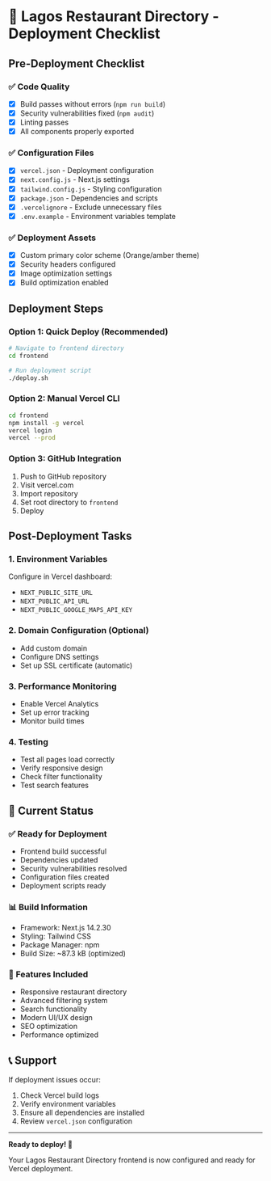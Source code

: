 # 🚀 Lagos Restaurant Directory - Deployment Checklist

## Pre-Deployment Checklist

### ✅ Code Quality
- [x] Build passes without errors (`npm run build`)
- [x] Security vulnerabilities fixed (`npm audit`)
- [x] Linting passes
- [x] All components properly exported

### ✅ Configuration Files
- [x] `vercel.json` - Deployment configuration
- [x] `next.config.js` - Next.js settings
- [x] `tailwind.config.js` - Styling configuration
- [x] `package.json` - Dependencies and scripts
- [x] `.vercelignore` - Exclude unnecessary files
- [x] `.env.example` - Environment variables template

### ✅ Deployment Assets
- [x] Custom primary color scheme (Orange/amber theme)
- [x] Security headers configured
- [x] Image optimization settings
- [x] Build optimization enabled

## Deployment Steps

### Option 1: Quick Deploy (Recommended)
```bash
# Navigate to frontend directory
cd frontend

# Run deployment script
./deploy.sh
```

### Option 2: Manual Vercel CLI
```bash
cd frontend
npm install -g vercel
vercel login
vercel --prod
```

### Option 3: GitHub Integration
1. Push to GitHub repository
2. Visit vercel.com
3. Import repository
4. Set root directory to `frontend`
5. Deploy

## Post-Deployment Tasks

### 1. Environment Variables
Configure in Vercel dashboard:
- `NEXT_PUBLIC_SITE_URL`
- `NEXT_PUBLIC_API_URL`
- `NEXT_PUBLIC_GOOGLE_MAPS_API_KEY`

### 2. Domain Configuration (Optional)
- Add custom domain
- Configure DNS settings
- Set up SSL certificate (automatic)

### 3. Performance Monitoring
- Enable Vercel Analytics
- Set up error tracking
- Monitor build times

### 4. Testing
- Test all pages load correctly
- Verify responsive design
- Check filter functionality
- Test search features

## 🎯 Current Status

### ✅ Ready for Deployment
- Frontend build successful
- Dependencies updated
- Security vulnerabilities resolved
- Configuration files created
- Deployment scripts ready

### 📊 Build Information
- Framework: Next.js 14.2.30
- Styling: Tailwind CSS
- Package Manager: npm
- Build Size: ~87.3 kB (optimized)

### 🔧 Features Included
- Responsive restaurant directory
- Advanced filtering system
- Search functionality
- Modern UI/UX design
- SEO optimization
- Performance optimized

## 📞 Support

If deployment issues occur:
1. Check Vercel build logs
2. Verify environment variables
3. Ensure all dependencies are installed
4. Review `vercel.json` configuration

---

**Ready to deploy! 🚀**

Your Lagos Restaurant Directory frontend is now configured and ready for Vercel deployment.
